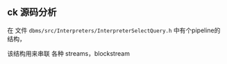 

ck 源码分析
--------

在 文件 `dbms/src/Interpreters/InterpreterSelectQuery.h` 中有个pipeline的结构，

该结构用来串联 各种 streams，blockstream

